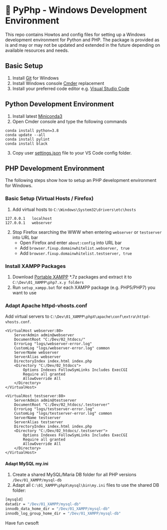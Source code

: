 # 👀 PyPhp - Windows Development Environment
This repo contains Howtos and config files for setting up a Windows development environment for Python and PHP. The package is provided as is and may or may not be updated and extended in the future depending on available resources and needs.

## Basic Setup
 1. Install [Git](https://git-scm.com/download/win) for Windows
 2. Install Windows console [Cmder](https://cmder.net/) replacement
 3. Install your preferred code editor e.g. [Visual Studio Code](https://code.visualstudio.com/)

## Python Development Environment
 1. Install latest [Miniconda3](https://docs.conda.io/en/latest/miniconda.html)
 2. Open Cmder console and type the following commands

```
conda install python=3.8
conda update --all
conda install pylint
conda install black
```
 
 3. Copy user [settings.json](vscode/settings.json) file to your VS Code config folder.

## PHP Development Environment
The following steps show how to setup an PHP development environment for Windows.

### Basic Setup (Virtual Hosts / Firefox)
 1. Add virtual hosts to `C:\Windows\System32\drivers\etc\hosts`
```
127.0.0.1	localhost
127.0.0.1	webserver
```

 2. Stop Firefox searching the WWW when entering `webserver` or `testserver` into URL bar
    - Open Firefox and enter `about:config` into URL bar
    - Add `browser.fixup.domainwhitelist.webserver, true`
    - Add `browser.fixup.domainwhitelist.testserver, true` 

### Install XAMPP Packages
 1. Download [Portable XAMPP](https://sourceforge.net/projects/xampp/files/) *.7z packages and extract it to `C:\Dev\01_XAMPP\php7.x.y folders`
 2. Run `setup_xampp.bat` for each XAMPP package (e.g. PHP5/PHP7) you want to use

### Adapt Apache httpd-vhosts.conf
Add virtual servers to `C:\Dev\01_XAMPP\phpX\apache\conf\extra\httpd-vhosts.conf`.

```
<VirtualHost webserver:80>
	ServerAdmin admin@webserver
	DocumentRoot "C:/Dev/02_htdocs/"
	ErrorLog "logs/webserver-error.log"
	CustomLog "logs/webserver-error.log" common
	ServerName webserver
	ServerAlias webserver
	DirectoryIndex index.html index.php
	<Directory "C:/Dev/02_htdocs">
		Options Indexes FollowSymLinks Includes ExecCGI
		Require all granted
		AllowOverride All
	</Directory>
</VirtualHost>

<VirtualHost testserver:80>
	ServerAdmin admin@testserver
	DocumentRoot "C:/Dev/02_htdocs/.testserver"
	ErrorLog "logs/testserver-error.log"
	CustomLog "logs/testserver-error.log" common
	ServerName testserver
	ServerAlias testserver
	DirectoryIndex index.html index.php
	<Directory "C:/Dev/02_htdocs/.testserver">
		Options Indexes FollowSymLinks Includes ExecCGI
		Require all granted
		AllowOverride All
	</Directory>
</VirtualHost>
```

#### Adapt MySQL my.ini
1. Create a shared MySQL/Maria DB folder for all PHP versions `/Dev/01_XAMPP/mysql-db`
2. Adapt all `C:\01_XAMPP\phpX\mysql\bin\my.ini` files to use the shared DB folder:

```bash
[mysqld]
datadir = "/Dev/01_XAMPP/mysql-db"
innodb_data_home_dir = "/Dev/01_XAMPP/mysql-db"
innodb_log_group_home_dir = "/Dev/01_XAMPP/mysql-db"
```
 
Have fun 
cwsoft